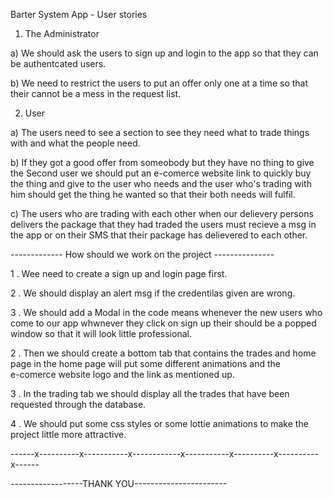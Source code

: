 Barter System App - User stories

1. The Administrator

a) We should ask the users to sign up and login to the app so that they can be authentcated users.

b) We need to restrict the users to put an offer only one at a time so that their cannot be a mess in the
   request list.

2. User

a) The users need to see a section to see they need what to trade things with and what the people need.

b) If they got a good offer from someobody but they have no thing to give the Second user we should put an e-comerce website link to quickly 
   buy the thing and give to the user who needs and the user who's trading with him should get the thing he wanted so that their both needs 
   will fulfil.

c) The users who are trading with each other when our delievery persons delivers the package that they had traded the users must recieve a 
   msg in the app or on their SMS  that their package has delievered to each other.



   ------------- How should we work on the project ---------------


1 . Wee need to create a sign up and login page first.

2 . We should display an alert msg if the credentilas given are wrong.

3 . We should add a Modal in the code means whenever the new users who come to our app whwnever they click on sign up
    their should be a popped window so that it will look little professional.

2 . Then we should create a bottom tab that contains the trades and home page in the home page will put some different animations and the   
    e-comerce website logo and the link as mentioned up.

3 . In the trading tab we should display all the trades that have been requested through the database.

4 . We should put some css styles or some lottie animations to make the project little more attractive.



------x----------x-----------x------------x-----------x----------x----------x------


------------------THANK YOU-----------------------





  
